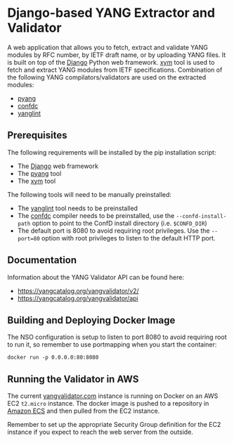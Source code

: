 # Django-based YANG Extractor and Validator

A web application that allows you to fetch, extract and validate YANG modules by RFC number, by IETF draft name, or by uploading YANG files. 
It is built on top of the [Django](https://www.djangoproject.com/) Python web framework. [xym](https://github.com/xym-tool/xym) tool is used to fetch and extract YANG modules from IETF specifications. Combination of the following YANG compilators/validators are used on the extracted modules:
- [pyang](https://github.com/mbj4668/pyang)
- [confdc](https://developer.cisco.com/site/confD/downloads/)
- [yanglint](https://github.com/CESNET/libyang)

## Prerequisites
The following requirements will be installed by the pip installation script:
- The [Django](https://www.djangoproject.com/) web framework
- The [pyang](https://github.com/mbj4668/pyang) tool
- The [xym](https://github.com/xym-tool/xym) tool

The following tools will need to be manually preinstalled:
- The [yanglint](https://github.com/CESNET/libyang) tool needs to be preinstalled
- The [confdc](https://developer.cisco.com/site/confD/downloads/) compiler needs to be preinstalled, use the `--confd-install-path` option to point to the ConfD install directory (i.e. `$CONFD_DIR`)
- The default port is 8080 to avoid requiring root privileges. Use the `--port=80` option with root privileges to listen to the default HTTP port.

## Documentation
Information about the YANG Validator API can be found here:
- https://yangcatalog.org/yangvalidator/v2/
- https://yangcatalog.org/yangvalidator/api

## Building and Deploying Docker Image

The NSO configuration is setup to listen to port 8080 to avoid requiring root to run it, so remember to use portmapping when you start the container:

```console
docker run -p 0.0.0.0:80:8080
```

## Running the Validator in AWS

The current [yangvalidator.com](https://yangvalidator.com/) instance is running on Docker on an AWS EC2 `t2.micro` instance. 
The docker image is pushed to a repository in [Amazon ECS](https://aws.amazon.com/ecs/) and then pulled from the EC2 instance.

Remember to set up the appropriate Security Group definition for the EC2 instance if you expect to reach the web server from the outside.
